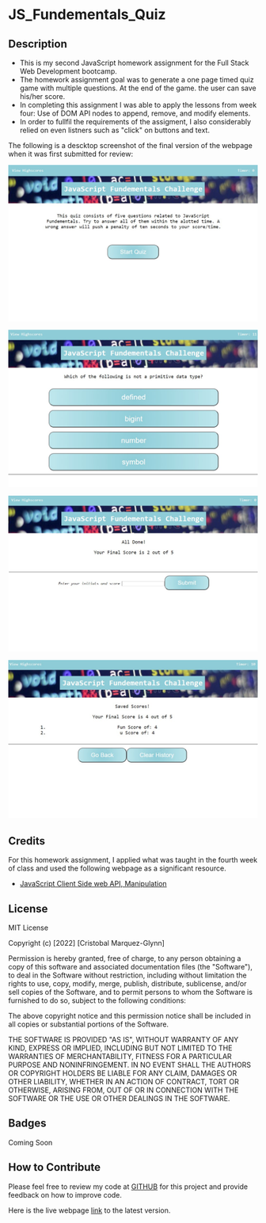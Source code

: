 # JS_Fundementals_Quiz

## Description

- This is my second JavaScript homework assignment for the Full Stack Web Development bootcamp.
- The homework assignment goal was to generate a one page timed quiz game with multiple questions. At the end of the game. the user can save his/her score. 
- In completing this assignment I was able to apply the lessons from week four: Use of DOM API nodes to append, remove, and modify elements. 
- In order to fullfil the requirements of the assigment, I also considerably relied on even listners such as "click" on buttons and text.

The following is a descktop screenshot of the final version of the webpage when it was first submitted for review:

![Main Page](./assets/images/mainPage.jpg)

![Game Board](./assets/images/gameBoard.jpg)

![Score Page](./assets/images/scorePage.jpg)

![Score Board](./assets/images/scoreBoard.jpg)



## Credits

For this homework assignment, I applied what was taught in the fourth week of class and used the following webpage as a significant resource.

- [JavaScript Client Side web API, Manipulation](https://developer.mozilla.org/en-US/docs/Learn/JavaScript/Client-side_web_APIs/Manipulating_documents)


## License

MIT License

Copyright (c) [2022] [Cristobal Marquez-Glynn]

Permission is hereby granted, free of charge, to any person obtaining a copy
of this software and associated documentation files (the "Software"), to deal
in the Software without restriction, including without limitation the rights
to use, copy, modify, merge, publish, distribute, sublicense, and/or sell
copies of the Software, and to permit persons to whom the Software is
furnished to do so, subject to the following conditions:

The above copyright notice and this permission notice shall be included in all
copies or substantial portions of the Software.

THE SOFTWARE IS PROVIDED "AS IS", WITHOUT WARRANTY OF ANY KIND, EXPRESS OR
IMPLIED, INCLUDING BUT NOT LIMITED TO THE WARRANTIES OF MERCHANTABILITY,
FITNESS FOR A PARTICULAR PURPOSE AND NONINFRINGEMENT. IN NO EVENT SHALL THE
AUTHORS OR COPYRIGHT HOLDERS BE LIABLE FOR ANY CLAIM, DAMAGES OR OTHER
LIABILITY, WHETHER IN AN ACTION OF CONTRACT, TORT OR OTHERWISE, ARISING FROM,
OUT OF OR IN CONNECTION WITH THE SOFTWARE OR THE USE OR OTHER DEALINGS IN THE
SOFTWARE.


## Badges

Coming Soon


## How to Contribute

Please feel free to review my code at [GITHUB](https://github.com/CM-GDev/JS_Fundementals_Quiz) for this project and provide feedback on how to improve code.

Here is the live webpage [link](https://cm-gdev.github.io/JS_Fundementals_Quiz/) to the latest version. 